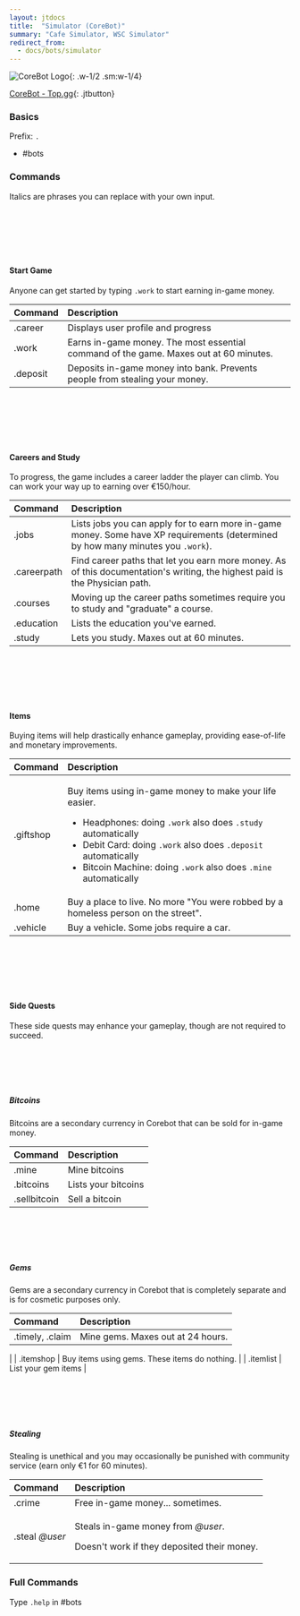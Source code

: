 ```yaml
---
layout: jtdocs
title:  "Simulator (CoreBot)"
summary: "Cafe Simulator, WSC Simulator"
redirect_from:
  - docs/bots/simulator
---
```


![CoreBot Logo](https://images.discordapp.net/avatars/421245481859940363/2efb67b328eb5c6ef66de5b33fabaa84.png?size=512){: .w-1/2 .sm:w-1/4}

[CoreBot - Top.gg](https://top.gg/bot/421245481859940363){: .jtbutton}

### Basics

Prefix: `.`

* \#bots

### Commands

Italics are phrases you can replace with your own input.



#### Start Game

Anyone can get started by typing `.work` to start earning in-game money.

| Command | Description |
| :--- | :--- |
| .career | Displays user profile and progress |
| .work | Earns in-game money. The most essential command of the game. Maxes out at 60 minutes.|
| .deposit | Deposits in-game money into bank. Prevents people from stealing your money.|



#### Careers and Study

To progress, the game includes a career ladder the player can climb. You can work your way up to earning over €150/hour.

| Command | Description |
| :--- | :--- |
| .jobs | Lists jobs you can apply for to earn more in-game money. Some have XP requirements \(determined by how many minutes you `.work`\).|
| .careerpath | Find career paths that let you earn more money. As of this documentation's writing, the highest paid is the Physician path.|
| .courses | Moving up the career paths sometimes require you to study and "graduate" a course. |
| .education | Lists the education you've earned.|
| .study | Lets you study. Maxes out at 60 minutes.|


#### Items

Buying items will help drastically enhance gameplay, providing ease-of-life and monetary improvements.

<table>
  <thead>
    <tr>
      <th style="text-align:left">Command</th>
      <th style="text-align:left">Description</th>
    </tr>
  </thead>
  <tbody>
    <tr>
      <td style="text-align:left">.giftshop</td>
      <td style="text-align:left">
        <p>Buy items using in-game money to make your life easier.
          <br />
        </p>
        <ul>
          <li>Headphones: doing <code>.work</code> also does <code>.study</code> automatically
            <br
            />
          </li>
          <li>Debit Card: doing <code>.work</code> also does <code>.deposit</code> automatically
            <br
            />
          </li>
          <li>Bitcoin Machine: doing <code>.work</code> also does <code>.mine</code> automatically</li>
        </ul>
      </td>
    </tr>
    <tr>
      <td style="text-align:left">.home</td>
      <td style="text-align:left">Buy a place to live. No more &quot;You were robbed by a homeless person
        on the street&quot;.
        <br />
      </td>
    </tr>
    <tr>
      <td style="text-align:left">.vehicle</td>
      <td style="text-align:left">Buy a vehicle. Some jobs require a car.
        <br />
      </td>
    </tr>
  </tbody>
</table>

#### Side Quests

These side quests may enhance your gameplay, though are not required to succeed.

##### Bitcoins
Bitcoins are a secondary currency in Corebot that can be sold for in-game money.

| Command | Description |
| :--- | :--- |
| .mine | Mine bitcoins |
| .bitcoins | Lists your bitcoins |
| .sellbitcoin | Sell a bitcoin |

##### Gems
Gems are a secondary currency in Corebot that is completely separate and is for cosmetic purposes only.

| Command | Description |
| :--- | :--- |
| .timely, .claim | Mine gems. Maxes out at 24 hours.
 |
| .itemshop | Buy items using gems. These items do nothing. |
| .itemlist | List your gem items |

##### Stealing
Stealing is unethical and you may occasionally be punished with community service \(earn only €1 for 60 minutes\).

<table>
  <thead>
    <tr>
      <th style="text-align:left">Command</th>
      <th style="text-align:left">Description</th>
    </tr>
  </thead>
  <tbody>
    <tr>
      <td style="text-align:left">.crime</td>
      <td style="text-align:left">Free in-game money... sometimes.</td>
    </tr>
    <tr>
      <td style="text-align:left">.steal <em>@user</em>
      </td>
      <td style="text-align:left">
        <p>Steals in-game money from <em>@user</em>.</p>
        <p>Doesn&apos;t work if they deposited their money.
          <br />
        </p>
      </td>
    </tr>
  </tbody>
</table>

### Full Commands

Type `.help` in \#bots

<style>
h4 {padding-top:6rem;}
h5 {padding-top:5rem;}
</style>